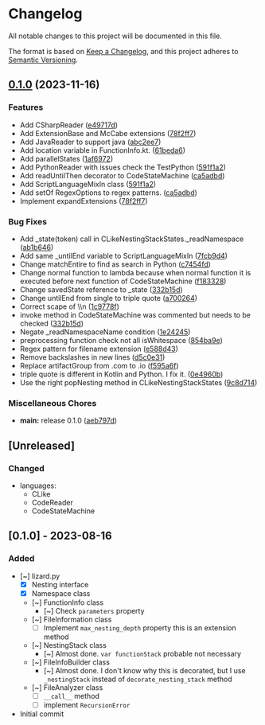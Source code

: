 # Changelog

All notable changes to this project will be documented in this file.

The format is based on [Keep a Changelog](https://keepachangelog.com/en/1.0.0/),
and this project adheres to [Semantic Versioning](https://semver.org/spec/v2.0.0.html).

## [0.1.0](https://github.com/kevinah95/KLizard/compare/v0.1.0...v0.1.0) (2023-11-16)


### Features

* Add CSharpReader ([e49717d](https://github.com/kevinah95/KLizard/commit/e49717d72b19047578844298c4b4e6e8e3c530ed))
* Add ExtensionBase and McCabe extensions ([78f2ff7](https://github.com/kevinah95/KLizard/commit/78f2ff70091b736cfb34739c1038f855b9495eab))
* Add JavaReader to support java ([abc2ee7](https://github.com/kevinah95/KLizard/commit/abc2ee7ac361018c4d361c21169e2da434acb6f0))
* Add location variable in FunctionInfo.kt. ([61beda6](https://github.com/kevinah95/KLizard/commit/61beda63bd7240eeed644bf779e30fcdbe6017b4))
* Add parallelStates ([1af6972](https://github.com/kevinah95/KLizard/commit/1af697250792e7faa029d29517edac52805210e3))
* Add PythonReader with issues check the TestPython ([591f1a2](https://github.com/kevinah95/KLizard/commit/591f1a2b73e8a841855f09b9ec154c857e0c9320))
* Add readUntilThen decorator to CodeStateMachine ([ca5adbd](https://github.com/kevinah95/KLizard/commit/ca5adbd6ccf721d7d47ef91c46cbf60da3fb2bb9))
* Add ScriptLanguageMixIn class ([591f1a2](https://github.com/kevinah95/KLizard/commit/591f1a2b73e8a841855f09b9ec154c857e0c9320))
* Add setOf RegexOptions to regex patterns. ([ca5adbd](https://github.com/kevinah95/KLizard/commit/ca5adbd6ccf721d7d47ef91c46cbf60da3fb2bb9))
* Implement expandExtensions ([78f2ff7](https://github.com/kevinah95/KLizard/commit/78f2ff70091b736cfb34739c1038f855b9495eab))


### Bug Fixes

* Add _state(token) call in CLikeNestingStackStates._readNamespace ([ab1b646](https://github.com/kevinah95/KLizard/commit/ab1b646bc32a9e2a9a9c7a23244f80546f1c5f71))
* Add same _untilEnd variable to ScriptLanguageMixIn ([7fcb9d4](https://github.com/kevinah95/KLizard/commit/7fcb9d4ff9fdb215008efed2d61ca9c7ee4b2a48))
* Change matchEntire to find as search in Python ([c7454fd](https://github.com/kevinah95/KLizard/commit/c7454fd7c45303d5e3299b3c4c22d71cf151e5f7))
* Change normal function to lambda because when normal function it is executed before next function of CodeStateMachine ([f183328](https://github.com/kevinah95/KLizard/commit/f183328646099565116c597df79260dd977c03f7))
* Change savedState reference to _state ([332b15d](https://github.com/kevinah95/KLizard/commit/332b15d6685a7972ac4dedbe6cbcf86dad27e259))
* Change untilEnd from single to triple quote ([a700264](https://github.com/kevinah95/KLizard/commit/a70026424133836c5f29c0ef9a0ab5b6c989dd9d))
* Correct scape of \\\n ([1c9778f](https://github.com/kevinah95/KLizard/commit/1c9778f0ed3050c4e5c2d1a97c6fa753d65c8914))
* invoke method in CodeStateMachine was commented but needs to be checked ([332b15d](https://github.com/kevinah95/KLizard/commit/332b15d6685a7972ac4dedbe6cbcf86dad27e259))
* Negate _readNamespaceName condition ([1e24245](https://github.com/kevinah95/KLizard/commit/1e24245e61d68974f1d6e63da51d1c82e33bf877))
* preprocessing function check not all isWhitespace ([854ba9e](https://github.com/kevinah95/KLizard/commit/854ba9e0201662f2e3b34c5eae5e800a88dbf347))
* Regex pattern for filename extension ([e588d43](https://github.com/kevinah95/KLizard/commit/e588d43871608d50f661fe73a00b9f25bbdf2d9b))
* Remove backslashes in new lines ([d5c0e31](https://github.com/kevinah95/KLizard/commit/d5c0e31399d64c798bdaa7a08ffaccb39d151c91))
* Replace artifactGroup from .com to .io ([f595a6f](https://github.com/kevinah95/KLizard/commit/f595a6f6a530c3454a9efcbaa919291b9a993cc2))
* triple quote is different in Kotlin and Python. I fix it. ([0e4960b](https://github.com/kevinah95/KLizard/commit/0e4960bc6aaa885a0e66c31d596ada9e76f62262))
* Use the right popNesting method in CLikeNestingStackStates ([9c8d714](https://github.com/kevinah95/KLizard/commit/9c8d714a76dc4082bcba4e172d9ef53bb59b7689))


### Miscellaneous Chores

* **main:** release 0.1.0 ([aeb797d](https://github.com/kevinah95/KLizard/commit/aeb797df6f613f220a4a07a404bd9308fe530ab0))

## [Unreleased]

### Changed

- languages:
  - CLike
  - CodeReader
  - CodeStateMachine

## [0.1.0] - 2023-08-16

### Added 

- [~] lizard.py
  - [x] Nesting interface
  - [x] Namespace class
  - [~] FunctionInfo class
    - [~] Check `parameters` property
  - [~] FileInformation class
    - [ ] Implement `max_nesting_depth` property this is an extension method
  - [~] NestingStack class
    - [~] Almost done. `var functionStack` probable not necessary
  - [~] FileInfoBuilder class
    - [~] Almost done. I don't know why this is decorated, but I use `_nestingStack` instead of `decorate_nesting_stack` method
  - [~] FileAnalyzer class
    - [ ] `__call__` method
    - [ ] implement `RecursionError`
- Initial commit
